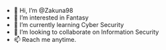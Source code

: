 - 👋 Hi, I’m @Zakuna98
- 👀 I’m interested in Fantasy
- 🌱 I’m currently learning Cyber Security
- 💞️ I’m looking to collaborate on Information Security
- 📫 Reach me anytime. 

<!---
Zakuna98/Zakuna98 is a ✨ special ✨ repository because its `README.md` (this file) appears on your GitHub profile.
You can click the Preview link to take a look at your changes.
--->
